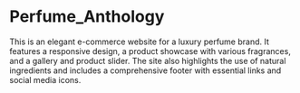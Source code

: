 # Perfume_Anthology
 This is an elegant e-commerce website for a luxury perfume brand. It features a responsive design, a product showcase with various fragrances, and a gallery and product slider. The site also highlights the use of natural ingredients and includes a comprehensive footer with essential links and social media icons.
